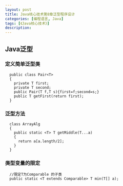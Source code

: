 ```yaml
---
layout: post
title: Java核心技术第8章泛型程序设计
categories: [编程语言, Java]
tags: [《Java核心技术》]
description:
---
```

## Java泛型

### 定义简单泛型类

      public class Pair<T>
      {
        private T first;
        private T second;
        public Pair(T f,T s){first=f;second=s;}
        public T getFirst(return first);
      }

### 泛型方法

      class ArrayAlg
      {
        public static <T> T getMiddle(T...a)
        {
          return a[a.length/2];
        }
      }

### 类型变量的限定
      //限定T为Comparable 的子类
      public static <T extends Comparable> T min(T[] a);
